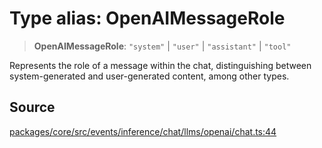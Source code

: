 # Type alias: OpenAIMessageRole

> **OpenAIMessageRole**: `"system"` \| `"user"` \| `"assistant"` \| `"tool"`

Represents the role of a message within the chat, distinguishing between system-generated
and user-generated content, among other types.

## Source

[packages/core/src/events/inference/chat/llms/openai/chat.ts:44](https://github.com/VictorS67/encre/blob/42c3bddca4be2d23ad959c1c99381eefbf43789c/packages/core/src/events/inference/chat/llms/openai/chat.ts#L44)
